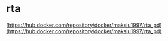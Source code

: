 # rta
[https://hub.docker.com/repository/docker/maksiu1997/rta_pd](https://hub.docker.com/repository/docker/maksiu1997/rta_pd)
